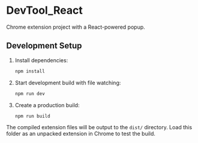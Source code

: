 # DevTool_React

Chrome extension project with a React-powered popup.

## Development Setup

1. Install dependencies:
   ```bash
   npm install
   ```
2. Start development build with file watching:
   ```bash
   npm run dev
   ```
3. Create a production build:
   ```bash
   npm run build
   ```

The compiled extension files will be output to the `dist/` directory. Load this folder as an unpacked extension in Chrome to test the build.
